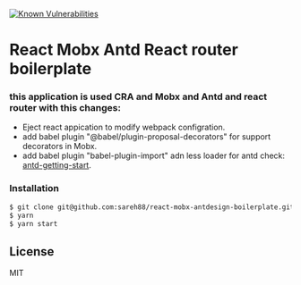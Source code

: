 [![Known Vulnerabilities](https://snyk.io/test/github/sareh88/react-mobx-antdesign-boilerplate/badge.svg)](https://snyk.io/test/github/sareh88/react-mobx-antdesign-boilerplate)

# React Mobx Antd React router boilerplate

### this application is used CRA and Mobx and Antd and react router with this changes:

- Eject react appication to modify webpack configration.
- add babel plugin "@babel/plugin-proposal-decorators" for support decorators in Mobx.
- add babel plugin "babel-plugin-import" adn less loader for antd check: [antd-getting-start].

### Installation

```sh
$ git clone git@github.com:sareh88/react-mobx-antdesign-boilerplate.git
$ yarn
$ yarn start
```

## License

MIT

[antd-getting-start]: https://ant.design/docs/react/getting-started
